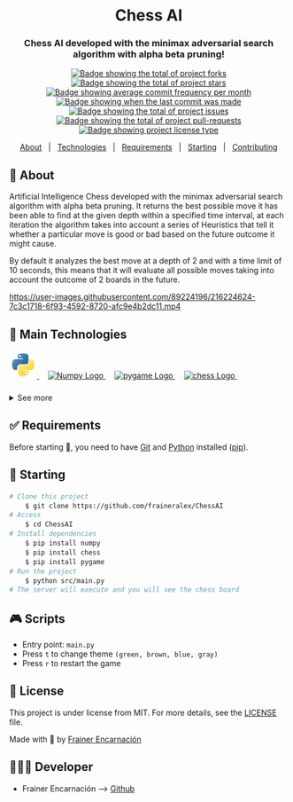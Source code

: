 <div align="center">
  <h1>Chess AI</h1>
  <h3>Chess AI developed with the minimax adversarial search algorithm with alpha beta pruning!</h3>
</div>

<p align="center">
  <a href="https://github.com/fraineralex/ChessAI/fork" target="_blank">
    <img src="https://img.shields.io/github/forks/fraineralex/ChessAI?" alt="Badge showing the total of project forks"/>
  </a>

  <a href="https://github.com/fraineralex/ChessAI/stargazers" target="_blank">
    <img src="https://img.shields.io/github/stars/fraineralex/ChessAI?" alt="Badge showing the total of project stars"/>
  </a>

  <a href="https://github.com/fraineralex/ChessAI/commits/main" target="_blank">
    <img src="https://img.shields.io/github/commit-activity/m/fraineralex/ChessAI?" alt="Badge showing average commit frequency per month"/>
  </a>

  <a href="https://github.com/fraineralex/ChessAI/commits/main" target="_blank">
    <img src="https://img.shields.io/github/last-commit/fraineralex/ChessAI?" alt="Badge showing when the last commit was made"/>
  </a>

  <a href="https://github.com/fraineralex/ChessAI/issues" target="_blank">
    <img src="https://img.shields.io/github/issues/fraineralex/ChessAI?" alt="Badge showing the total of project issues"/>
  </a>

  <a href="https://github.com/fraineralex/ChessAI/pulls" target="_blank">
    <img src="https://img.shields.io/github/issues-pr/fraineralex/ChessAI?" alt="Badge showing the total of project pull-requests"/>
  </a>

  <a href="https://github.com/fraineralex/ChessAI/LICENSE.md" target="_blank">
    <img alt="Badge showing project license type" src="https://img.shields.io/github/license/maurodesouza/profile-readme-generator?color=f85149">
  </a>
</p>


<p align="center">
  <a href="#dart-about">About</a> &#xa0; | &#xa0;
  <a href="#rocket-main-technologies">Technologies</a> &#xa0; | &#xa0;
  <a href="#white_check_mark-requirements">Requirements</a> &#xa0; | &#xa0;
  <a href="#checkered_flag-starting">Starting</a> &#xa0; | &#xa0;
  <a href="https://github.com/maurodesouza/profile-readme-generator/blob/main/.github/CONTRIBUTING.md">Contributing</a>
</p>

## :dart: About ##

Artificial Intelligence Chess developed with the minimax adversarial search algorithm with alpha beta pruning. It returns the best possible move it has been able to find at the given depth within a specified time interval, at each iteration the algorithm takes into account a series of Heuristics that tell it whether a particular move is good or bad based on the future outcome it might cause.

By default it analyzes the best move at a depth of 2 and with a time limit of 10 seconds, this means that it will evaluate all possible moves taking into account the outcome of 2 boards in the future.

https://user-images.githubusercontent.com/89224196/216224624-7c3c1718-6f93-4592-8720-afc9e4b2dc11.mp4

## :rocket: Main Technologies ##

<a href="https://python.org">
  <img width="50" title="Python" alt="Python Logo" src="https://raw.githubusercontent.com/devicons/devicon/master/icons/python/python-original.svg">
</a> &#xa0; &#xa0;

<a href="https://www.numpy.org">
  <img width="50" title="Numpy" alt="Numpy Logo" src="https://numpy.org/images/logo.svg">
</a> &#xa0; &#xa0;

<a href="https://pygame.com">
  <img width="50" title="pygame" alt="pygame Logo" src="https://www.pygame.org/ftp/pygame-head-party.png">
</a> &#xa0; &#xa0;

<a href="https://python-chess.readthedocs.io/en/latest/">
  <img width="50" title="Jest" alt="chess Logo" src="https://cdn-icons-png.flaticon.com/256/1527/1527342.png">
</a> &#xa0; &#xa0;

###

<details>
  <summary>See more</summary>

  ###

* Python
    - chess
    - numpy
    - pygame
    - sys
    - ast
    - copy
    - os

</details>

## :white_check_mark: Requirements ##

Before starting :checkered_flag:, you need to have [Git](https://git-scm.com) and [Python](https://python.org) installed ([pip](https://pypi.org/project/pip/)).

## :checkered_flag: Starting ##

```bash
# Clone this project
    $ git clone https://github.com/fraineralex/ChessAI
# Access
    $ cd ChessAI
# Install dependencies
    $ pip install numpy
    $ pip install chess
    $ pip install pygame
# Run the project
    $ python src/main.py
# The server will execute and you will see the chess board
```

## :video_game: Scripts

- Entry point: `main.py`
- Press `t` to change theme `(green, brown, blue, gray)`
- Press `r` to restart the game

## :memo: License ##

This project is under license from MIT. For more details, see the [LICENSE](LICENSE.md) file.


Made with 💙 by <a href="https://github.com/fraineralex" target="_blank">Frainer Encarnación</a>


## 👨🏻‍🚀 Developer
- Frainer Encarnación --> [Github](https://github.com/fraineralex)

&#xa0;
